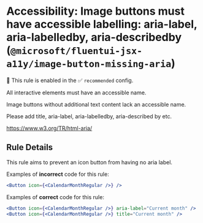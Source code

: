 # Accessibility: Image buttons must have accessible labelling: aria-label, aria-labelledby, aria-describedby (`@microsoft/fluentui-jsx-a11y/image-button-missing-aria`)

💼 This rule is enabled in the ✅ `recommended` config.

<!-- end auto-generated rule header -->

All interactive elements must have an accessible name.

Image buttons without additional text content lack an accessible name.

Please add title, aria-label, aria-labelledby, aria-described by etc.

<https://www.w3.org/TR/html-aria/>

## Rule Details

This rule aims to prevent an icon button from having no aria label.

Examples of **incorrect** code for this rule:

```jsx
<Button icon={<CalendarMonthRegular />} />
```

Examples of **correct** code for this rule:

```jsx
<Button icon={<CalendarMonthRegular />} aria-label="Current month" />
<Button icon={<CalendarMonthRegular />} title="Current month" />
```

